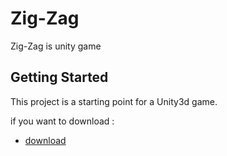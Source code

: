# Zig-Zag

Zig-Zag is unity game 

## Getting Started

This project is a starting point for a Unity3d game.

if you want to download :

- [download](https://play.google.com/store/apps/details?id=com.crazystudio.ZigZagGame&pli=1)




